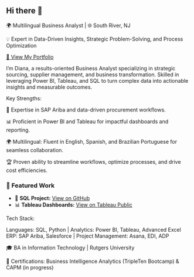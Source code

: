 ## Hi there 👋

🌍 Multilingual Business Analyst | 🌐 South River, NJ

💡 Expert in Data-Driven Insights, Strategic Problem-Solving, and Process Optimization

[🔗 View My Portfolio](https://leidiana233122.github.io) 

I’m Diana, a results-oriented Business Analyst specializing in strategic sourcing, supplier management, and business transformation. Skilled in leveraging Power BI, Tableau, and SQL to turn complex data into actionable insights and measurable outcomes.

Key Strengths:

🎯 Expertise in SAP Ariba and data-driven procurement workflows.

📊 Proficient in Power BI and Tableau for impactful dashboards and reporting.

🌍 Multilingual: Fluent in English, Spanish, and Brazilian Portuguese for seamless collaboration.

🏆 Proven ability to streamline workflows, optimize processes, and drive cost efficiencies.

### **🔗 Featured Work**
- 📂 **SQL Project:** [View on GitHub](https://github.com/leidiana233122/YOUR_SQL_PROJECT_REPO)
- 📊 **Tableau Dashboards:** [View on Tableau Public](https://public.tableau.com/app/profile/leidiana.montano3657/vizzes)

Tech Stack:

Languages: SQL, Python | Analytics: Power BI, Tableau, Advanced Excel
ERP: SAP Ariba, Salesforce | Project Management: Asana, EDI, ADP

🎓 BA in Information Technology | Rutgers University

📜 Certifications: Business Intelligence Analytics (TripleTen Bootcamp) & CAPM (in progress)
